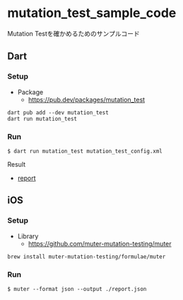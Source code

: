 # mutation_test_sample_code
Mutation Testを確かめるためのサンプルコード

## Dart
### Setup
 - Package
   - https://pub.dev/packages/mutation_test

```
dart pub add --dev mutation_test
dart run mutation_test
```


### Run

```
$ dart run mutation_test mutation_test_config.xml
```


Result

- [report](./dart/mutation-test-report/mutation-test-report.html)


## iOS
### Setup
 - Library
   - https://github.com/muter-mutation-testing/muter

```
brew install muter-mutation-testing/formulae/muter
```


### Run

```
$ muter --format json --output ./report.json 
```
